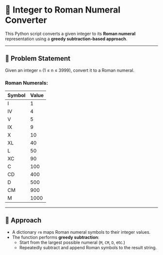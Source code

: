 # 🔢 Integer to Roman Numeral Converter 

This Python script converts a given integer to its **Roman numeral** representation using a **greedy subtraction-based approach**.

---

## 📘 Problem Statement

Given an integer `n` (1 ≤ n ≤ 3999), convert it to a Roman numeral.

### Roman Numerals:
| Symbol | Value |
|--------|-------|
| I      | 1     |
| IV     | 4     |
| V      | 5     |
| IX     | 9     |
| X      | 10    |
| XL     | 40    |
| L      | 50    |
| XC     | 90    |
| C      | 100   |
| CD     | 400   |
| D      | 500   |
| CM     | 900   |
| M      | 1000  |

---

## 🧠 Approach

- A dictionary `rm` maps Roman numeral symbols to their integer values.
- The function performs **greedy subtraction**:
  - Start from the largest possible numeral (`M`, `CM`, `D`, etc.)
  - Repeatedly subtract and append Roman symbols to the result string.
